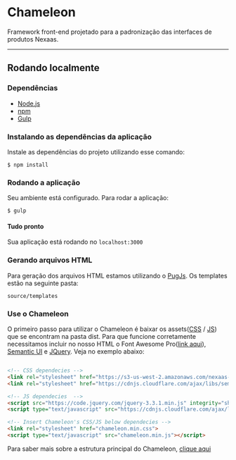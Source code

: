 # Chameleon
Framework front-end projetado para a padronização das interfaces de produtos Nexaas.
___

## Rodando localmente


### Dependências

- [Node.js](https://nodejs.org/)
- [npm](https://docs.npmjs.com/getting-started/installing-node)
- [Gulp](https://gulpjs.com/)

### Instalando as dependências da aplicação
Instale as dependências do projeto utilizando esse comando:

```
$ npm install
```

### Rodando a aplicação
Seu ambiente está configurado. Para rodar a aplicação:

```
$ gulp
```

#### Tudo pronto

Sua aplicação está rodando no `localhost:3000`

### Gerando arquivos HTML

Para geração dos arquivos HTML estamos utilizando o [PugJs](https://pugjs.org/api/getting-started.html). Os templates estão na seguinte pasta:

```
source/templates
```

### Use o Chameleon

O primeiro passo para utilizar o Chameleon é baixar os assets([CSS](dist/stylesheets) / [JS](dist/javascripts)) que se encontram na pasta dist. Para que funcione corretamente necessitamos incluir no nosso HTML o Font Awesome Pro([link aqui](https://s3-us-west-2.amazonaws.com/nexaas-chameleon/fontawesome/v5.3.1/css/all.min.css)), [Semantic UI](https://github.com/Semantic-Org/Semantic-UI) e [JQuery](https://jquery.com/download/). Veja no exemplo abaixo:

```html

<!-- CSS dependecies -->
<link rel="stylesheet" href="https://s3-us-west-2.amazonaws.com/nexaas-chameleon/fontawesome/v5.3.1/css/all.min.css">
<link rel="stylesheet" href="https://cdnjs.cloudflare.com/ajax/libs/semantic-ui/2.3.3/semantic.min.css">

<!-- JS dependecies  -->
<script src="https://code.jquery.com/jquery-3.3.1.min.js" integrity="sha256-FgpCb/KJQlLNfOu91ta32o/NMZxltwRo8QtmkMRdAu8=" crossorigin="anonymous"></script>
<script type="text/javascript" src="https://cdnjs.cloudflare.com/ajax/libs/semantic-ui/2.3.3/semantic.min.js"></script>

<!-- Insert Chameleon's CSS/JS below dependecies -->
<link rel="stylesheet" href="chameleon.min.css">
<script type="text/javascript" src="chameleon.min.js"></script>
``` 
Para saber mais sobre a estrutura principal do Chameleon, [clique aqui](docs/getting-started)
